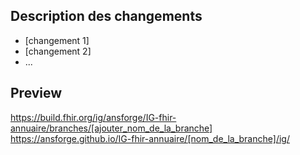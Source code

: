 ## Description des changements

* [changement 1]
* [changement 2]
* ...

## Preview

https://build.fhir.org/ig/ansforge/IG-fhir-annuaire/branches/[ajouter_nom_de_la_branche]
https://ansforge.github.io/IG-fhir-annuaire/[nom_de_la_branche]/ig/
